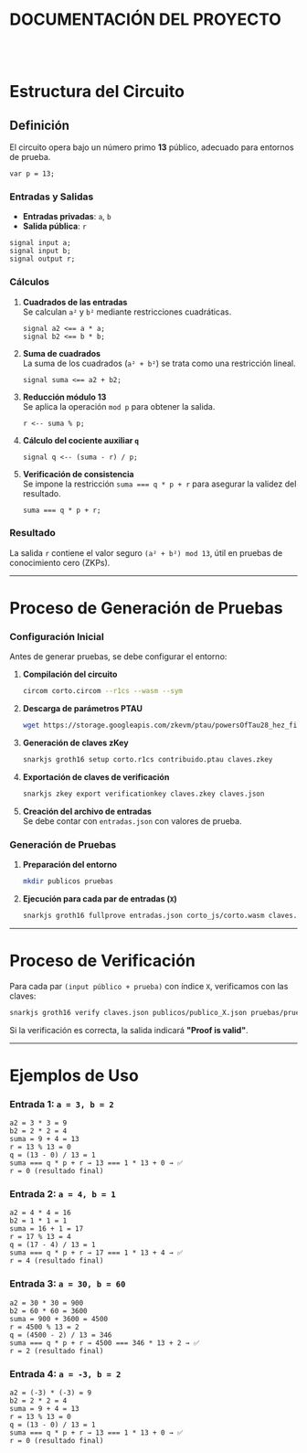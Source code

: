 # **DOCUMENTACIÓN DEL PROYECTO**
<br>
<br>

# Estructura del Circuito

## Definición

El circuito opera bajo un número primo **13** público, adecuado para entornos de prueba.

```cricom
var p = 13;
```

### Entradas y Salidas

- **Entradas privadas**: `a`, `b`
- **Salida pública**: `r`

```cricom
signal input a;
signal input b;
signal output r;
```

### Cálculos

1. **Cuadrados de las entradas**  
   Se calculan `a²` y `b²` mediante restricciones cuadráticas.

   ```cricom
   signal a2 <== a * a;
   signal b2 <== b * b;
   ```

2. **Suma de cuadrados**  
   La suma de los cuadrados (`a² + b²`) se trata como una restricción lineal.

   ```cricom
   signal suma <== a2 + b2;
   ```

3. **Reducción módulo 13**  
   Se aplica la operación `mod p` para obtener la salida.

   ```cricom
   r <-- suma % p;
   ```

4. **Cálculo del cociente auxiliar `q`**

   ```cricom
   signal q <-- (suma - r) / p;
   ```

5. **Verificación de consistencia**  
   Se impone la restricción `suma === q * p + r` para asegurar la validez del resultado.

   ```cricom
   suma === q * p + r;
   ```

### Resultado

La salida `r` contiene el valor seguro `(a² + b²) mod 13`, útil en pruebas de conocimiento cero (ZKPs).

---

# Proceso de Generación de Pruebas

### Configuración Inicial

Antes de generar pruebas, se debe configurar el entorno:

1. **Compilación del circuito**  
   ```bash
   circom corto.circom --r1cs --wasm --sym
   ```

2. **Descarga de parámetros PTAU**  
   ```bash
   wget https://storage.googleapis.com/zkevm/ptau/powersOfTau28_hez_final_10.ptau -O contribuido.ptau
   ```

3. **Generación de claves zKey**  
   ```bash
   snarkjs groth16 setup corto.r1cs contribuido.ptau claves.zkey
   ```

4. **Exportación de claves de verificación**  
   ```bash
   snarkjs zkey export verificationkey claves.zkey claves.json
   ```

5. **Creación del archivo de entradas**  
   Se debe contar con `entradas.json` con valores de prueba.

### Generación de Pruebas

1. **Preparación del entorno**  
   ```bash
   mkdir publicos pruebas
   ```

2. **Ejecución para cada par de entradas (`X`)**  
   ```bash
   snarkjs groth16 fullprove entradas.json corto_js/corto.wasm claves.zkey pruebas/prueba_X.json publicos/publico_X.json
   ```

---

# Proceso de Verificación

Para cada par `(input público + prueba)` con índice `X`, verificamos con las claves:

```bash
snarkjs groth16 verify claves.json publicos/publico_X.json pruebas/prueba_X.json
```

Si la verificación es correcta, la salida indicará **"Proof is valid"**.

---

# Ejemplos de Uso

### Entrada 1: `a = 3, b = 2`

```cricom
a2 = 3 * 3 = 9
b2 = 2 * 2 = 4
suma = 9 + 4 = 13
r = 13 % 13 = 0
q = (13 - 0) / 13 = 1
suma === q * p + r → 13 === 1 * 13 + 0 → ✅
r = 0 (resultado final)
```

### Entrada 2: `a = 4, b = 1`

```cricom
a2 = 4 * 4 = 16
b2 = 1 * 1 = 1
suma = 16 + 1 = 17
r = 17 % 13 = 4
q = (17 - 4) / 13 = 1
suma === q * p + r → 17 === 1 * 13 + 4 → ✅
r = 4 (resultado final)
```

### Entrada 3: `a = 30, b = 60`

```cricom
a2 = 30 * 30 = 900
b2 = 60 * 60 = 3600
suma = 900 + 3600 = 4500
r = 4500 % 13 = 2
q = (4500 - 2) / 13 = 346
suma === q * p + r → 4500 === 346 * 13 + 2 → ✅
r = 2 (resultado final)
```

### Entrada 4: `a = -3, b = 2`

```cricom
a2 = (-3) * (-3) = 9
b2 = 2 * 2 = 4
suma = 9 + 4 = 13
r = 13 % 13 = 0
q = (13 - 0) / 13 = 1
suma === q * p + r → 13 === 1 * 13 + 0 → ✅
r = 0 (resultado final)
```

